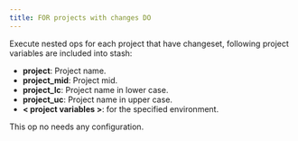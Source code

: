 ```yaml
---
title: FOR projects with changes DO
---
```


Execute nested ops for each project that have changeset, following project variables are included into stash:   
 
* **project**: Project name.        
* **project_mid**: Project mid.        
* **project_lc**: Project name in lower case.        
* **project_uc**: Project name in upper case.        
* **< project variables >**: for the specified environment.             

This op no needs any configuration.    


